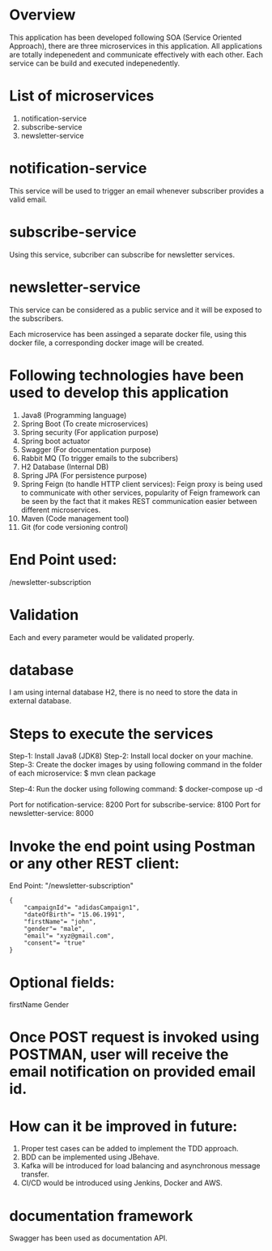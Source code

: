 # Overview
This application has been developed following SOA (Service Oriented Approach), there are three microservices in this application.
All applications are totally indepenedent and communicate effectively with each other. Each service can be build and executed indepenedently.

# List of microservices
1. notification-service
2. subscribe-service
3. newsletter-service

# notification-service
This service will be used to trigger an email whenever subscriber provides a valid email.

# subscribe-service
Using this service, subcriber can subscribe for newsletter services.

# newsletter-service
This service can be considered as a public service and it will be exposed to the subscribers.

Each microservice has been assinged a separate docker file, using this docker file, a corresponding docker image will be created.

# Following technologies have been used to develop this application
1. Java8 (Programming language)
2. Spring Boot (To create microservices)
3. Spring security (For application purpose) 
4. Spring boot actuator
5. Swagger (For documentation purpose)
6. Rabbit MQ (To trigger emails to the subcribers)
7. H2 Database (Internal DB)
8. Spring JPA (For persistence purpose)
9. Spring Feign (to handle HTTP client services):
Feign proxy is being used to communicate with other services, popularity of Feign framework can be seen by the fact that it makes REST communication easier between different microservices.
10. Maven (Code management tool)
11. Git (for code versioning control)

# End Point used:
/newsletter-subscription

# Validation
Each and every parameter would be validated properly.

# database
I am using internal database H2, there is no need to store the data in external database.

# Steps to execute the services
Step-1: Install Java8 (JDK8)
Step-2: Install local docker on your machine.
Step-3: Create the docker images by using following command in the folder of each microservice:
$ mvn clean package

Step-4: Run the docker using following command:
$ docker-compose up -d

Port for notification-service: 8200
Port for subscribe-service: 8100
Port for newsletter-service: 8000

# Invoke the end point using Postman or any other REST client:
End Point: "/newsletter-subscription"

    {
        "campaignId"= "adidasCampaign1",
        "dateOfBirth"= "15.06.1991",
        "firstName"= "john",
        "gender"= "male",
        "email"= "xyz@gmail.com",
        "consent"= "true"
    }
	
# Optional fields:
firstName
Gender

# Once POST request is invoked using POSTMAN, user will receive the email notification on provided email id.

# How can it be improved in future:
1. Proper test cases can be added to implement the TDD approach.
2. BDD can be implemented using JBehave.
3. Kafka will be introduced for load balancing and asynchronous message transfer.
4. CI/CD would be introduced using Jenkins, Docker and AWS.

# documentation framework
Swagger has been used as documentation API.